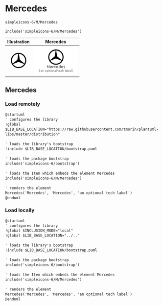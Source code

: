 # Mercedes


```text
simpleicons-6/M/Mercedes
```

```text
include('simpleicons-6/M/Mercedes')
```



| Illustration | Mercedes |
| :---: | :---: |
| ![illustration for Illustration](../../simpleicons-6/M/Mercedes.png) | ![illustration for Mercedes](../../simpleicons-6/M/Mercedes.Local.png) |




## Mercedes

### Load remotely
```plantuml
@startuml
' configures the library
!global $LIB_BASE_LOCATION="https://raw.githubusercontent.com/tmorin/plantuml-libs/master/distribution"

' loads the library's bootstrap
!include $LIB_BASE_LOCATION/bootstrap.puml

' loads the package bootstrap
include('simpleicons-6/bootstrap')

' loads the Item which embeds the element Mercedes
include('simpleicons-6/M/Mercedes')

' renders the element
Mercedes('Mercedes', 'Mercedes', 'an optional tech label')
@enduml
```

### Load locally
```plantuml
@startuml
' configures the library
!global $INCLUSION_MODE="local"
!global $LIB_BASE_LOCATION="../.."

' loads the library's bootstrap
!include $LIB_BASE_LOCATION/bootstrap.puml

' loads the package bootstrap
include('simpleicons-6/bootstrap')

' loads the Item which embeds the element Mercedes
include('simpleicons-6/M/Mercedes')

' renders the element
Mercedes('Mercedes', 'Mercedes', 'an optional tech label')
@enduml
```

